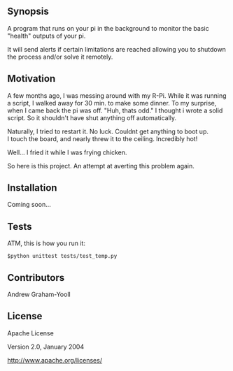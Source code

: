 ## Synopsis

A program that runs on your pi in the background to monitor the basic "health" outputs of your pi. 

It will send alerts if certain limitations are reached allowing you to shutdown the process and/or solve it remotely.


## Motivation

A few months ago, I was messing around with my R-Pi.  While it was running a script, I walked away for 30 min. to 
make some dinner.  To my surprise, when I came back the pi was off.  "Huh, thats odd." I thought i wrote a solid 
script. So it shouldn't have shut anything off automatically.  
 
Naturally, I tried to restart it.  No luck. Couldnt get anything to boot up.  
I touch the board, and  nearly threw it to the ceiling. Incredibly hot!
     
Well... I fried it while I was frying chicken.  
 
So here is this project.  An attempt at averting this problem again.  


## Installation

Coming soon...

## Tests

ATM, this is how you run it:

`$python unittest tests/test_temp.py`

## Contributors

Andrew Graham-Yooll

## License

Apache License

Version 2.0, January 2004

http://www.apache.org/licenses/